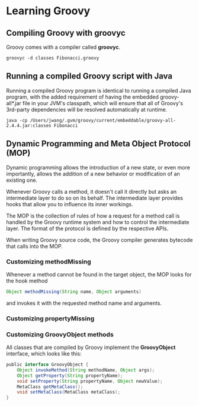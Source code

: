 # Learning Groovy

## Compiling Groovy with groovyc
Groovy comes with a compiler called **groovyc**.

`groovyc -d classes Fibonacci.groovy`

## Running a compiled Groovy script with Java
Running a compiled Groovy program is identical to running a compiled Java program, with the added requirement of having the embedded groovy-all*.jar file in your JVM's classpath, which will ensure that all of Groovy's 3rd-party dependencies will be resolved automatically at runtime.

`java -cp /Users/jwang/.gvm/groovy/current/embeddable/groovy-all-2.4.4.jar:classes Fibonacci`

## Dynamic Programming and Meta Object Protocol (MOP)
Dynamic programming allows the introduction of a new state, or even more importantly, allows the addition of a new behavior or modification of an existing one.

Whenever Groovy calls a method, it doesn't call it directly but asks an intermediate layer to do so on its behalf. The intermediate layer provides hooks that allow you to influence its inner workings.

The MOP is the collection of rules of how a request for a method call is handled by the Groovy runtime system and how to control the intermediate layer. The format of the protocol is defined by the respective APIs.

When writing Groovy source code, the Groovy compiler generates bytecode that calls into the MOP.

### Customizing methodMissing
Whenever a method cannot be found in the target object, the MOP looks for the hook method
```groovy
Object methodMissing(String name, Object arguments)
```
and invokes it with the requested method name and arguments.

### Customizing propertyMissing

### Customizing GroovyObject methods
All classes that are compiled by Groovy implement the **GroovyObject** interface, which looks like this:
```groovy
public interface GroovyObject {
	Object invokeMethod(String methodName, Object args);
	Object getProperty(String propertyName);
	void setProperty(String propertyName, Object newValue);
	MetaClass getMetaClass();
	void setMetaClass(MetaClass metaClass);
}
```
